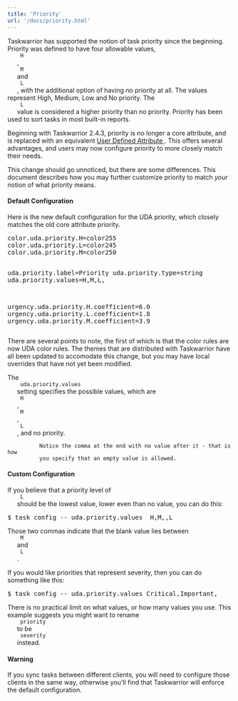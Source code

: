 ```yaml
---
title: 'Priority'
url: '/docs/priority.html'
---
```

<div class="col-md-10 main">
 <div class="row">
  <p>
   Taskwarrior has supported the notion of task priority since the
              beginning. Priority was defined to have four allowable values,
   <code>
    H
   </code>
   ,
   <code>
    M
   </code>
   and
   <code>
    L
   </code>
   , with the
              additional option of having no priority at all.
              The values represent High, Medium, Low and No priority.
              The
   <code>
    L
   </code>
   value is considered a higher priority than no priority.
              Priority has been used to sort tasks in most built-in reports.
  </p>
  <p>
   Beginning with Taskwarrior 2.4.3, priority is no longer a core
              attribute, and is replaced with an equivalent
   <a href="/docs/udas.html">
    User Defined Attribute
   </a>
   .
              This offers several advantages, and users may now configure
              priority to more closely match their needs.
  </p>
  <p>
   This change should go unnoticed, but there are some differences.
              This document describes how you may further customize priority to
              match
   <em>
    your
   </em>
   notion of what priority means.
  </p>
  <a name="default">
  </a>
  <h4>
   Default Configuration
  </h4>
  <p>
   Here is the new default configuration for the UDA priority, which
              closely matches the old core attribute priority.
  </p>
  <pre>color.uda.priority.H=color255
color.uda.priority.L=color245
color.uda.priority.M=color250

uda.priority.label=Priority
uda.priority.type=string
uda.priority.values=H,M,L,

urgency.uda.priority.H.coefficient=6.0
urgency.uda.priority.L.coefficient=1.8
urgency.uda.priority.M.coefficient=3.9</pre>
  <p>
   There are several points to note, the first of which is that the
              color rules are now UDA color rules. The themes that are
              distributed with Taskwarrior have all been updated to accomodate
              this change, but you may have local overrides that have not yet
              been modified.
  </p>
  <p>
   The
   <code>
    uda.priority.values
   </code>
   setting specifies the possible
              values, which are
   <code>
    H
   </code>
   ,
   <code>
    M
   </code>
   ,
   <code>
    L
   </code>
   ,
              and no priority.

              Notice the comma at the end with no value after it - that is how
              you specify that an empty value is allowed.
  </p>
  <a name="custom">
  </a>
  <h4>
   Custom Configuration
  </h4>
  <p>
   If you believe that a priority level of
   <code>
    L
   </code>
   should be
              the lowest value, lower even than no value, you can do this:
   <pre>$ task config -- uda.priority.values  H,M,,L</pre>
   Those two commas indicate that the blank value lies between
   <code>
    M
   </code>
   and
   <code>
    L
   </code>
   .
  </p>
  <p>
   If you would like priorities that represent severity, then you can
              do something like this:
   <pre>$ task config -- uda.priority.values Critical,Important,</pre>
   There is no practical limit on what values, or how many values
              you use. This example suggests you might want to rename
   <code>
    priority
   </code>
   to be
   <code>
    severity
   </code>
   instead.
  </p>
  <a name="warning">
  </a>
  <h4>
   Warning
  </h4>
  <p>
   If you sync tasks between different clients, you will need to
              configure those clients in the same way, otherwise you'll find
              that Taskwarrior will enforce the default configuration.
  </p>
 </div>
 <br/>
 <br/>
</div>

